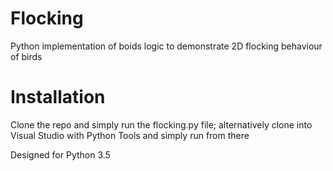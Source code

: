 # Flocking

Python implementation of boids logic to demonstrate 2D flocking behaviour of birds

# Installation

Clone the repo and simply run the flocking.py file; alternatively clone into Visual Studio with Python Tools and simply run from there

Designed for Python 3.5
